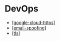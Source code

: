 # DevOps

- [[google-cloud-https]]
- [[email-spoofing]]
- [[tls]]

[//begin]: # "Autogenerated link references for markdown compatibility"
[google-cloud-https]: google-cloud-https "Google Cloud HTTPS"
[email-spoofing]: email-spoofing "Email Spoofing"
[tls]: tls "Tls"
[//end]: # "Autogenerated link references"
